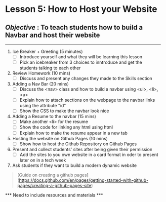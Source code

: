 # Lesson 5: How to Host your Website
## *Objective* : To teach students how to build a Navbar and host their website
---------------------------------------------------------------------------------------------------------

1. Ice Breaker + Greeting (5 minutes)   
   - [ ] Introduce yourself and what they will be learning this lesson
   - [ ] Pick an icebreaker from 3 choices to inntroduce and get the students talking to each other

3. Review Homework (10 mins)  
    - [ ] Discuss and present any changes they made to the Skills section

4. Adding a Nav Bar (20 mins)  
    - [ ] Discuss the \<nav> class and how to build a navbar using \<ul>, \<li>, \<a>
    - [ ] Explain how to attach sections on the webpage to the navbar links using the attribute "id"
    - [ ] Show the CSS to make the navbar look nice

5. Adding a Resume to the navbar (15 mins)  
    - [ ] Make another \<li> for the resume
    - [ ] Show the code for linking any html using html
    - [ ] Explain how to make the resume appear in a new tab
 
6. Hosting the website on Github Pages (10 mins)
    - [ ] Show how to host the Github Repository on Github Pages

7. Present and collect students' sites after being given their permission 
    - [ ] Add the sites to you own website in a card format in oder to present later on in a tech week

8. Ask students if they want to build a modern dynamic website


> [Guide on creating a github pages] (https://docs.github.com/en/pages/getting-started-with-github-pages/creating-a-github-pages-site)

*** Need to include resources and materials ***
